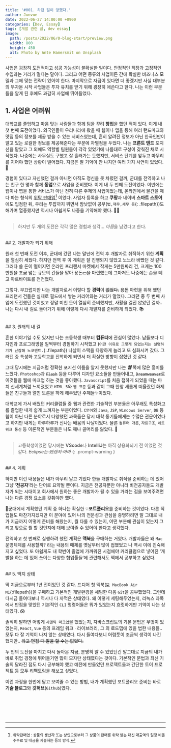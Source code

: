 ```yaml
---
title: '#001. 하던 일이 망했다.'
author: Junvue
date: 2022-06-27 14:00:00 +0900
categories: [Dev, Essay]
tags: [개발 관련 글, dev essay]
image:
  path: /posts/2022/06/0-blog-start/preview.png
  width: 800
  height: 450
  alt: Photo by Ante Hamersmit on Unsplash
---
```


사업은 굉장히 도전적이고 성공 가능성이 불확실한 일이다. 안정적인 직장과 고정적인 수입과는 거리가 멀다는 말이다. 그리고 어떤 종류의 사업이든 간에 확실한 비즈니스 모델과 그에 맞는 전략이 있어야 한다. 마지막으로 자금이 있다면 더 좋겠지만 사실 대부분의 무자본 시작 사업들은 투자 유치를 받기 위해 굉장히 애쓴다고 한다. 나는 이런 부분들을 알게 된 후에도 과감히 사업에 뛰어들었다.

## 1. 사업은 어려워

대학교를 졸업하고 마음 맞는 사람들과 함께 팀을 꾸려 **창업**을 했던 적이 있다. 이게 내 첫 번째 도전이었다. 외국인들이 우리나라에 왔을 때 웹이나 앱을 통해 여러 랜드마크와 맛집 등의 정보를 제공 받을 수 있는 서비스였는데, 흔히 알려진 정보가 아닌 한국인만이 알고 있는 로컬한 정보를 제공해준다는 부분에 차별점을 두었다. 나는 **프론트 엔드** 포지션을 맡았고 그 외에도 역할별 팀원들이 각각 있었기에 나름대로 구성이 갖춰진 채로 시작했다. 나중에는 사무실도 구했고 잘 흘러가는 듯했지만, 서비스 단계를 앞두고 마무리를 지어야 했던 상황이 벌어졌다. 지금은 잘 기억이 안 나지만 여러 가지 사연이 있었다. 🥲

경험이 있다고 자신했던 걸까 아니면 아직도 정신을 못 차렸던 걸까, 군대를 전역하고 나는 친구 한 명과 함께 **동업**으로 사업을 준비했다. 이게 내 두 번째 도전이었다. 이번에는 웹이나 앱을 통한 서비스가 아닌 전혀 다른 주제의 사업이었는데, 온라인에서 물건을 떼다 파는 형식의 <u>위탁 판매업</u>[^fnt1] 이었다. 사업자 등록을 하고 **쿠팡**과 네이버 **스마트 스토어**에도 입점한 뒤, 우리는 투잡까지 뛰면서 밤낮없이 공부(`법,재무,세무 등`{: .filepath})도 해가며 열중했지만 역시나 아쉽게도 나중을 기약해야 했다. 💪🏻
<br /><br />

> 하지만 두 개의 도전은 각각 많은 경험과 생각... <i>아픔</i>을 남겼다고 한다.

<br />
## 2. 개발자가 되기 위해

원래 첫 번째 도전 이후, 군대에 갔던 나는 말년에 전역 후 개발자로 취직하기 위한 **계획**을 열심히 세웠다. 하지만 전역 후 이 계획은 잘 진행되지 않았고 노느라 바빴던 것 같다. 그러다 쓸 돈이 떨어지면 온라인 프리랜서 마켓에서 작게는 5만원짜리 건, 크게는 100만원을 조금 넘는 규모의 건들을 맡아 용돈💵을 마련했는데 그마저도 나중에는 손을 떼고 아르바이트를 전전했다.

그렇다. 부끄럽지만 나는 개발자로서 이렇다 할 **경력**이 ~~없었다.~~ 용돈 마련을 위해 했던 프리랜서 건들은 실제로 필드에서 쌓는 커리어와는 거리가 멀었다. 그러던 중 두 번째 사업에 도전했던 것이었고 정말 미친 듯이 열심히 준비했지만, 사활을 걸진 않았던 걸까.. 나는 다시 내 길로 돌아가기 위해 이렇게 다시 개발자를 준비하게 되었다. 📚

<br />
## 3. 원래의 내 길

흔한 이야기일 수도 있지만 나는 초등학생 때부터 **컴퓨터**에 관심이 많았다. 남들보다 디자인과 프로그래밍을 일찍부터 경험하기 시작했고 (`어떤 이유로 그렇게 되었는지는 설명하기가 난감해 노코멘트.`{:.filepath}) 나날이 스택을 다양하게 늘리고 또 심화시켜 갔다. 그러던 중 특성화 고등학교를 진학하게 되면서 더 확실한 방향이 잡혔던 것 같다.

그때 당시에는 지금처럼 정확한 포지션 이름을 알지 못했지만 나는 **_웹_** 쪽에 많은 흥미를 느꼈다. `Photoshop`과 ~~`Flash`~~ 등을 다루어 디자인 요소들을 만들어내고, ~~`Dreamweaver`~~로 이것들을 웹에 마크업 하는 것을 좋아했다. `Javascript`를 처음 접하게 되었을 때는 마치 신세계처럼 느껴졌었고 `HTML 5`와 `웹 표준` 등과 같이 그때 한창 새롭게 떠올랐던 화제들은 친구들과 열띤 토론을 하게 해주었던 주제들✨이었다.

대학교에 가서 배웠던 커리큘럼들 중 웹과 관련한 기술적인 부분들은 아무래도 특성화고를 졸업한 내게 쉽게 느껴지는 부분이었다. `C언어`와 `Java`, `JSP`, `Windows Server`, `DB` 등 웹이 아닌 다른 분야로서 다양했던 과목들은 당시 대학 동기들에게는 수많은 관문이었다고 하지만 내게는 하루하루가 신나는 배움의 나날이었다. 물론 `컴퓨터 개론`, `자료구조`, `네트워크 통신` 등 이론적인 부분들은 나도 깨나 골머리를 앓았다. 🤮
<br /><br />

> 고등학생이었던 당시에는 **VScode**나 **IntelliJ**는 아직 상용화되기 전 이었던 것 같다. _~~Eclipse는 썼겠지 아마~~_
{: .prompt-warning }
<br />
## 4. 계획

하지만 이런 내용들은 내가 아무리 날고 기었다 한들 개발자로 취직을 준비하는 데 있어 그냥 ‘**전공자**’라는 단어로 요약될 뿐이다. 지금은 전공자뿐만 아니라 비전공자들도 개발자가 되는 시대이고 회사에서 원하는 좋은 개발자가 될 수 있을 거라는 점을 보여주려면 나는 다른 경쟁 요소를 갖춰야만 했다.

🫡군대에서 계획했던 계획 중 하나는 확실한 💡**포트폴리오**를 준비하는 것이었다. 다른 직업들도 마찬가지겠지만 이 분야에 있어 나의 전문성과 관심을 증명하려면 말 그대로 내가 지금까지 어떻게 준비를 해왔는지, 뭘 다룰 수 있는지, 어떤 부분에 관심이 있는지 그리고 앞으로 뭘 할 것인지에 대해 보여줄 수 있어야 한다고 생각했다.

전역하고 첫 번째로 실행하려 했던 계획은 **맥북**을 구매하는 거였다. 개발자들은 왜 `Mac` 운영체제를 사용할까? 라는 내용의 매체를 옛날부터 많이 접했었고 나 역시 이에 친숙해지고 싶었다. 또 아쉽게도 내 학번이 졸업에 가까워진 시점에야 커리큘럼으로 넣어진 ‘개발을 하는 데 있어 쓰이는 다양한 협업툴들’에 관련해서도 맥에서 공부하고 싶었다.

<br />
## 5. 백지 상태

딱 지금으로부터 1년 전이었던 것 같다. 드디어 첫 맥북(`💻 MacBook Air M1`{:filepath})을 구매하고 기본적인 개발환경을 세팅한 다음 `Git`을 공부했었다. 그런데 다시금 들여다보니 역시나 다 까먹은 상태였다. 왜 이렇게 세팅해두었는지, 리눅스 과목에서 만점을 맞았던 기본적인 `CLI` 명령어들은 뭐가 있었는지 흐릿하게만 기억이 나는 상태였다. 😱

솔직히 말하면 어떻게 `시맨틱 마크업`을 했었는지, 자바스크립트의 기본 문법은 무엇이 있었는지, `React`, `Vue` 등의 프레임 워크 ∙ 라이브러리, 그 외 로드맵에 있을 법한 내용들.. 모두 다 잘 기억이 나지 않는 상태였다. 다시 들여다보니 어렴풋이 조금씩 생각이 나긴 했지만.. ~~라고 면접 때 말을 할 수는 없었다.~~

두 번의 도전을 마치고 다시 돌아온 지금, 분명히 알 수 있었던건 말그대로 지금의 내가 바로 취업 경쟁에 뛰어들기엔 많이 모자란 상태였다는 것이다. 기본적인 문법과 최신 기술의 달라진 점도 다시 공부해야 했고 예전에 만들었던 프로젝트들과 간단한 토이 프로젝트 등 모두 리팩토링을 해보고 싶었다.

이런 과정을 한번에 담고 보여줄 수 있는 방법, 내가 계획했던 포트폴리오 준비는 바로 **기술 블로그**와 **깃허브**(`Github`)였다.
<br /><br /><br /><br /><br /><br />

---
[^fnt1]:<small>위탁판매업 : 상품의 생산자 또는 상인으로부터 그 상품의 판매를 위탁 받는 대신 매출액의 일정 비율 수수료 및 대금을 지불하는 등의 방식.</small>